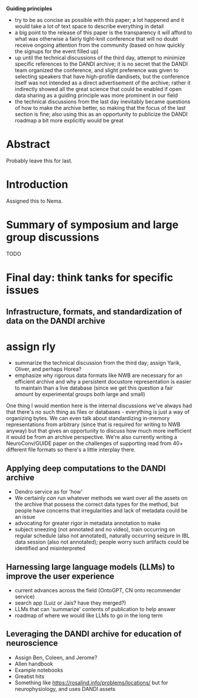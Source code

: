 **Guiding principles**

- try to be as concise as possible with this paper; a lot happened and it would take a lot of text space to describe everything in detail
- a big point to the release of this paper is the transparency it will afford to what was otherwise a fairly tight-knit conference that will no doubt receive ongoing attention from the community (based on how quickly the signups for the event filled up)
- up until the technical discussions of the third day, attempt to minimize specific references to the DANDI archive; it is no secret that the DANDI team organized the conference, and slight preference was given to selecting speakers that have high-profile dandisets, but the conference itself was not intended as a direct advertisement of the archive; rather it indirectly showed all the great science that could be enabled if open data sharing as a guiding principle was more prominent in our field
- the technical discussions from the last day inevitably became questions of how to make the archive better, so making that the focus of the last section is fine; also using this as an opportunity to publicize the DANDI roadmap a bit more explicitly would be great



# Abstract

Probably leave this for last.



# Introduction

Assigned this to Nema.



# Summary of symposium and large group discussions

TODO



# Final day: think tanks for specific issues

## Infrastructure, formats, and standardization of data on the DANDI archive

# assign rly

- summarize the technical discussion from the third day; assign Yarik, Oliver, and perhaps Horea?
- emphasize why rigorous data formats like NWB are necessary for an efficient archive and why a persistent docustore representation is easier to maintain than a live database (since we get this question a fair amount by experimental groups both large and small)

One thing I would mention here is the internal discussions we've always had that there's no such thing as files or databases - everything is just a way of organizing bytes. We can even talk about standardizing in-memory representations from arbitrary (since that is required for writing to NWB anyway) but that gives an opportunity to discuss how much more inefficient it would be from an archive perspective. We're also currently writing a NeuroConv/GUIDE paper on the challenges of supporting read from 40+ different file formats so there's a little interplay there.


## Applying deep computations to the DANDI archive

- Dendro service as for 'how'
- We certainly _can_ run whatever methods we want over all the assets on the archive that possess the correct data types for the method, but people have concerns that irregularities and lack of metadata could be an issue
- advocating for greater rigor in metadata annotation to make
- subject sneezing (not annotated and no video), train occurring on regular schedule (also not annotated), naturally occurring seizure in IBL data session (also not annotated); people worry such artifacts could be identified and misinterpreted


## Harnessing large language models (LLMs) to improve the user experience

- current advances across the field (OntoGPT, CN onto recommender service)
- search app (Luiz or Jais? have they merged?)
- LLMs that can 'summarize' contents of publication to help answer
- roadmap of where we would like LLMs to go in the long term


## Leveraging the DANDI archive for education of neuroscience

- Assign Ben, Coleen, and Jerome?
- Allen handbook
- Example notebooks
- Greatist hits
- Something like https://rosalind.info/problems/locations/ but for neurophysiology, and uses DANDI assets

